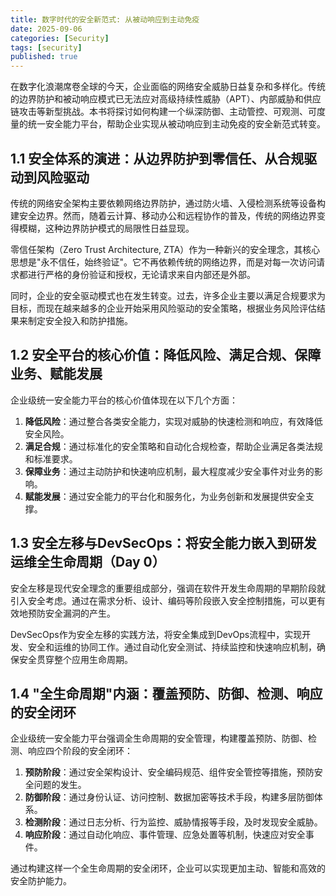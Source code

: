 ```yaml
---
title: 数字时代的安全新范式: 从被动响应到主动免疫
date: 2025-09-06
categories: [Security]
tags: [security]
published: true
---
```

在数字化浪潮席卷全球的今天，企业面临的网络安全威胁日益复杂和多样化。传统的边界防护和被动响应模式已无法应对高级持续性威胁（APT）、内部威胁和供应链攻击等新型挑战。本书将探讨如何构建一个纵深防御、主动管控、可观测、可度量的统一安全能力平台，帮助企业实现从被动响应到主动免疫的安全新范式转变。

## 1.1 安全体系的演进：从边界防护到零信任、从合规驱动到风险驱动

传统的网络安全架构主要依赖网络边界防护，通过防火墙、入侵检测系统等设备构建安全边界。然而，随着云计算、移动办公和远程协作的普及，传统的网络边界变得模糊，这种边界防护模式的局限性日益显现。

零信任架构（Zero Trust Architecture, ZTA）作为一种新兴的安全理念，其核心思想是"永不信任，始终验证"。它不再依赖传统的网络边界，而是对每一次访问请求都进行严格的身份验证和授权，无论请求来自内部还是外部。

同时，企业的安全驱动模式也在发生转变。过去，许多企业主要以满足合规要求为目标，而现在越来越多的企业开始采用风险驱动的安全策略，根据业务风险评估结果来制定安全投入和防护措施。

## 1.2 安全平台的核心价值：降低风险、满足合规、保障业务、赋能发展

企业级统一安全能力平台的核心价值体现在以下几个方面：

1. **降低风险**：通过整合各类安全能力，实现对威胁的快速检测和响应，有效降低安全风险。
2. **满足合规**：通过标准化的安全策略和自动化合规检查，帮助企业满足各类法规和标准要求。
3. **保障业务**：通过主动防护和快速响应机制，最大程度减少安全事件对业务的影响。
4. **赋能发展**：通过安全能力的平台化和服务化，为业务创新和发展提供安全支撑。

## 1.3 安全左移与DevSecOps：将安全能力嵌入到研发运维全生命周期（Day 0）

安全左移是现代安全理念的重要组成部分，强调在软件开发生命周期的早期阶段就引入安全考虑。通过在需求分析、设计、编码等阶段嵌入安全控制措施，可以更有效地预防安全漏洞的产生。

DevSecOps作为安全左移的实践方法，将安全集成到DevOps流程中，实现开发、安全和运维的协同工作。通过自动化安全测试、持续监控和快速响应机制，确保安全贯穿整个应用生命周期。

## 1.4 "全生命周期"内涵：覆盖预防、防御、检测、响应的安全闭环

企业级统一安全能力平台强调全生命周期的安全管理，构建覆盖预防、防御、检测、响应四个阶段的安全闭环：

1. **预防阶段**：通过安全架构设计、安全编码规范、组件安全管控等措施，预防安全问题的发生。
2. **防御阶段**：通过身份认证、访问控制、数据加密等技术手段，构建多层防御体系。
3. **检测阶段**：通过日志分析、行为监控、威胁情报等手段，及时发现安全威胁。
4. **响应阶段**：通过自动化响应、事件管理、应急处置等机制，快速应对安全事件。

通过构建这样一个全生命周期的安全闭环，企业可以实现更加主动、智能和高效的安全防护能力。